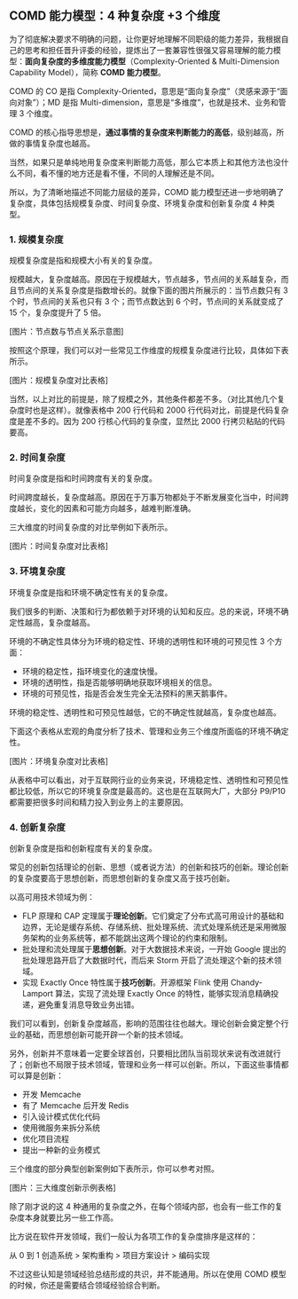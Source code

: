 
## COMD 能力模型：4 种复杂度 +3 个维度

为了彻底解决要求不明确的问题，让你更好地理解不同职级的能力差异，我根据自己的思考和担任晋升评委的经验，提炼出了一套兼容性很强又容易理解的能力模型：**面向复杂度的多维度能力模型**（Complexity-Oriented & Multi-Dimension Capability Model），简称 **COMD 能力模型**。

COMD 的 CO 是指 Complexity-Oriented，意思是“面向复杂度”（灵感来源于“面向对象”）；MD 是指 Multi-dimension，意思是“多维度”，也就是技术、业务和管理 3 个维度。

COMD 的核心指导思想是，**通过事情的复杂度来判断能力的高低**，级别越高，所做的事情复杂度也越高。

当然，如果只是单纯地用复杂度来判断能力高低，那么它本质上和其他方法也没什么不同，看不懂的地方还是看不懂，不同的人理解还是不同。

所以，为了清晰地描述不同能力层级的差异，COMD 能力模型还进一步地明确了复杂度，具体包括规模复杂度、时间复杂度、环境复杂度和创新复杂度 4 种类型。

### 1. 规模复杂度

规模复杂度是指和规模大小有关的复杂度。

规模越大，复杂度越高。原因在于规模越大，节点越多，节点间的关系越复杂，而且节点间的关系复杂度是指数增长的。就像下面的图片所展示的：当节点数只有 3 个时，节点间的关系也只有 3 个；而节点数达到 6 个时，节点间的关系就变成了 15 个，复杂度提升了 5 倍。

[图片：节点数与节点关系示意图]

按照这个原理，我们可以对一些常见工作维度的规模复杂度进行比较，具体如下表所示。

[图片：规模复杂度对比表格]

当然，以上对比的前提是，除了规模之外，其他条件都差不多。（对比其他几个复杂度时也是这样）。就像表格中 200 行代码和 2000 行代码对比，前提是代码复杂度是差不多的。因为 200 行核心代码的复杂度，显然比 2000 行拷贝粘贴的代码要高。

### 2. 时间复杂度

时间复杂度是指和时间跨度有关的复杂度。

时间跨度越长，复杂度越高。原因在于万事万物都处于不断发展变化当中，时间跨度越长，变化的因素和可能方向越多，越难判断准确。

三大维度的时间复杂度的对比举例如下表所示。

[图片：时间复杂度对比表格]

### 3. 环境复杂度

环境复杂度是指和环境不确定性有关的复杂度。

我们很多的判断、决策和行为都依赖于对环境的认知和反应。总的来说，环境不确定性越高，复杂度越高。

环境的不确定性具体分为环境的稳定性、环境的透明性和环境的可预见性 3 个方面：

*   环境的稳定性，指环境变化的速度快慢。
*   环境的透明性，指是否能够明确地获取环境相关的信息。
*   环境的可预见性，指是否会发生完全无法预料的黑天鹅事件。

环境的稳定性、透明性和可预见性越低，它的不确定性就越高，复杂度也越高。

下面这个表格从宏观的角度分析了技术、管理和业务三个维度所面临的环境不确定性。

[图片：环境复杂度对比表格]

从表格中可以看出，对于互联网行业的业务来说，环境稳定性、透明性和可预见性都比较低，所以它的环境复杂度是最高的。这也是在互联网大厂，大部分 P9/P10 都需要把很多时间和精力投入到业务上的主要原因。

### 4. 创新复杂度

创新复杂度是指和创新程度有关的复杂度。

常见的创新包括理论的创新、思想（或者说方法）的创新和技巧的创新。理论创新的复杂度要高于思想创新，而思想创新的复杂度又高于技巧创新。

以高可用技术领域为例：

*   FLP 原理和 CAP 定理属于**理论创新**。它们奠定了分布式高可用设计的基础和边界，无论是缓存系统、存储系统、批处理系统、流式处理系统还是采用微服务架构的业务系统等，都不能跳出这两个理论的约束和限制。
*   批处理和流处理属于**思想创新**。对于大数据技术来说，一开始 Google 提出的批处理思路开启了大数据时代，而后来 Storm 开启了流处理这个新的技术领域。
*   实现 Exactly Once 特性属于**技巧创新**。开源框架 Flink 使用 Chandy-Lamport 算法，实现了流处理 Exactly Once 的特性，能够实现消息精确投递，避免重复消息导致业务出错。

我们可以看到，创新复杂度越高，影响的范围往往也越大。理论创新会奠定整个行业的基础，而思想创新可能开辟一个新的技术领域。

另外，创新并不意味着一定要全球首创，只要相比团队当前现状来说有改进就行了；创新也不局限于技术领域，管理和业务一样可以创新。所以，下面这些事情都可以算是创新：

*   开发 Memcache
*   有了 Memcache 后开发 Redis
*   引入设计模式优化代码
*   使用微服务来拆分系统
*   优化项目流程
*   提出一种新的业务模式

三个维度的部分典型创新案例如下表所示，你可以参考对照。

[图片：三大维度创新示例表格]

除了刚才说的这 4 种通用的复杂度之外，在每个领域内部，也会有一些工作的复杂度本身就要比另一些工作高。

比方说在软件开发领域，我们一般认为各项工作的复杂度排序是这样的：

从 0 到 1 创造系统 > 架构重构 > 项目方案设计 > 编码实现

不过这些认知是领域经验总结形成的共识，并不能通用。所以在使用 COMD 模型的时候，你还是需要结合领域经验综合判断。

